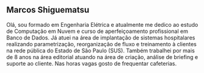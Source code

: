 ## Marcos Shiguematsu

Olá, sou formado em Engenharia Elétrica e atualmente me dedico ao estudo de Computação em Nuvem e curso de aperfeiçoamento profissional em Banco de Dados.
Já atuei na área de implantação de sistemas hospitalares realizando parametrização, reorganização de fluxo e treinamento à clientes na rede pública do Estado de São Paulo (SUS). Também trabalhei por mais de 8 anos na área editorial atuando na área de criação, análise de briefing e suporte ao cliente. Nas horas vagas gosto de frequentar cafeterias.
